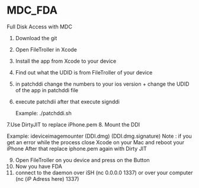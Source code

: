 # MDC_FDA
Full Disk Access with MDC

1. Download the git
2. Open FileTroller in Xcode
3. Install the app from Xcode to your device
4. Find out what the UDID is from FileTroller of your device
5. in patchddi change the numbers to your ios version + change the UDID of the app in patchddi file
6. execute patchdii after that execute signddi

   Example:
   ./patchddi.sh

7.Use DirtyJIT to replace iPhone.pem
8. Mount the DDI

   Example:
   ideviceimagemounter (DDI.dmg) (DDI.dmg.signature)
   Note : if you get an error while the process close Xcode on your Mac and reboot your iPhone
   After that replace iphone.pem again with Dirty JIT

9. Open FileTroller on you device and press on the Button
10. Now you have FDA
11. connect to the daemon over iSH (nc 0.0.0.0 1337) or over your computer (nc (iP Adress here) 1337)
